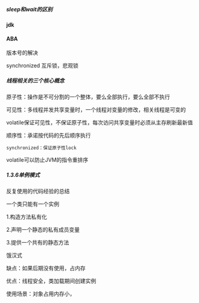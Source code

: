 ##### sleep和wait的区别

#### jdk

#### ABA

版本号的解决

synchronized  互斥锁，悲观锁

##### 线程相关的三个核心概念

原子性：操作是不可分割的一个整体，要么全部执行，要么全部不执行

可见性：多线程并发共享变量时，一个线程对变量的修改，相关线程是可变的

volatile保证可见性，不保证原子性，每次访问共享变量时必须从主存刷新最新值

顺序性：承诺按代码的先后顺序执行

```
synchronized：保证原子性lock 
```

volatile可以防止JVM的指令重排序

##### 1.3.6单例模式

反复使用的代码经验的总结

一个类只能有一个实例

1.构造方法私有化

2.声明一个静态的私有成员变量

3.提供一个共有的静态方法

饿汉式

缺点：如果后期没有使用，占内存

优点：线程安全，类加载期间创建实例

使用场景：对象占用内存小，